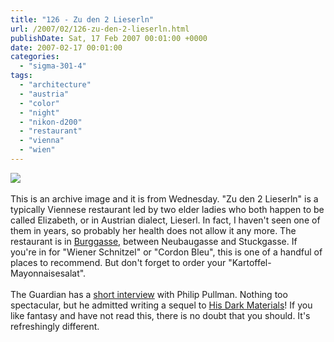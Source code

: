 ```yaml
---
title: "126 - Zu den 2 Lieserln"
url: /2007/02/126-zu-den-2-lieserln.html
publishDate: Sat, 17 Feb 2007 00:01:00 +0000
date: 2007-02-17 00:01:00
categories: 
  - "sigma-301-4"
tags: 
  - "architecture"
  - "austria"
  - "color"
  - "night"
  - "nikon-d200"
  - "restaurant"
  - "vienna"
  - "wien"
---
```

<a href="https://d25zfm9zpd7gm5.cloudfront.net/1200x1200/2007/20070214_184858_nx.jpg"><img src="https://d25zfm9zpd7gm5.cloudfront.net/0600x0600/2007/20070214_184858_nx.jpg"/></a><br/><br/>This is an archive image and it is from Wednesday.  "Zu den 2 Lieserln" is a typically Viennese restaurant led by two elder ladies who both happen to be called Elizabeth, or in Austrian dialect, Lieserl. In fact, I haven't seen one of them in years, so probably her health does not allow it any more. The restaurant is in <a href="http://maps.google.com/?ie=UTF8&om=1&z=17&ll=48.204105,16.349298&spn=0.006378,0.007478" target="blank">Burggasse</a>, between Neubaugasse and Stuckgasse. If you're in for "Wiener Schnitzel" or "Cordon Bleu", this is one of a handful of places to recommend. But don't forget to order your "Kartoffel-Mayonnaisesalat".<br/><br/>The Guardian has a <a href="http://books.guardian.co.uk/whyiwrite/story/0,,2014835,00.html" target="blank">short interview</a> with Philip Pullman. Nothing too spectacular, but he admitted writing a sequel to <a href="http://www.amazon.com/Materials-Trilogy-Golden-Compass-Spyglass/dp/0440238609/sr=8-1/qid=1171672889/ref=pd_bbs_sr_1/103-5234988-5598269?ie=UTF8&s=books" target="blank">His Dark Materials</a>! If you like fantasy and have not read this, there is no doubt that you should. It's refreshingly different.
